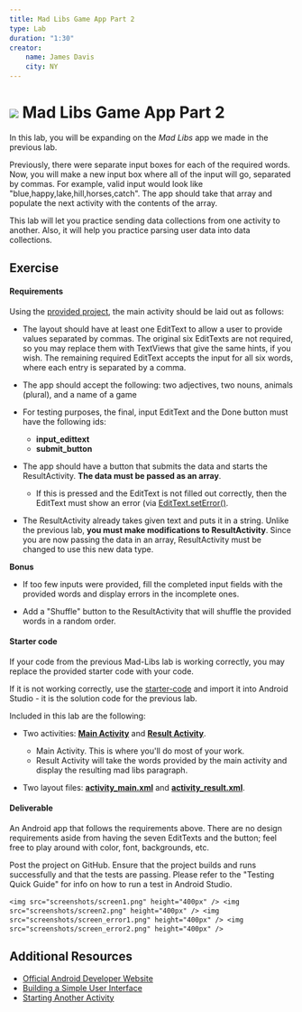 ```yaml
---
title: Mad Libs Game App Part 2
type: Lab
duration: "1:30"
creator:
    name: James Davis
    city: NY
---
```

<!--  OUTSTANDING
1. Where is the "Testing Quick Guide"
2. Instructions on running tests
-->

# ![](https://ga-dash.s3.amazonaws.com/production/assets/logo-9f88ae6c9c3871690e33280fcf557f33.png) Mad Libs Game App Part 2

In this lab, you will be expanding on the *Mad Libs* app we made in the previous lab.

Previously, there were separate input boxes for each of the required words. Now, you will make a new input box where all of the input will go, separated by commas. For example, valid input would look like "blue,happy,lake,hill,horses,catch".  The app should take that array and populate the next activity with the contents of the array.

This lab will let you practice sending data collections from one activity to another. Also, it will help you practice parsing user data into data collections.

## Exercise

#### Requirements

Using the [provided project](starter-code), the main activity should be laid out as follows:

* The layout should have at least one EditText to allow a user to provide values separated by commas. The original six EditTexts are not required, so you may replace them with TextViews that give the same hints, if you wish. The remaining required EditText accepts the input for all six words, where each entry is separated by a comma.

* The app should accept the following: two adjectives, two nouns, animals (plural), and a name of a game
* For testing purposes, the final, input EditText and the Done button must have the following ids:

	* **input_edittext**
	* **submit_button**


* The app should have a button that submits the data and starts the ResultActivity. **The data must be passed as an array**.

	* If this is pressed and the EditText is not filled out correctly, then the EditText must show an error (via [EditText.setError()](http://developer.android.com/reference/android/widget/TextView.html#setError(java.lang.CharSequence)).


* The ResultActivity already takes given text and puts it in a string. Unlike the previous lab, **you must make modifications to ResultActivity**. Since you are now passing the data in an array, ResultActivity must be changed to use this new data type.

**Bonus**

* If too few inputs were provided, fill the completed input fields with the provided words and display errors in the incomplete ones.

* Add a "Shuffle" button to the ResultActivity that will shuffle the provided words in a random order.

#### Starter code

If your code from the previous Mad-Libs lab is working correctly, you may replace the provided starter code with your code.

If it is not working correctly, use the [starter-code](starter-code) and import it into Android Studio - it is the solution code for the previous lab.

Included in this lab are the following:

* Two activities: [**Main Activity**](starter-code/app/src/main/java/co/ga/madlibs/MainActivity.java) and [**Result Activity**](starter-code/app/src/main/java/co/ga/madlibs/ResultActivity.java).

	* Main Activity. This is where you'll do most of your work.
	* Result Activity will take the words provided by the main activity and display the resulting mad libs paragraph.


* Two layout files: [**activity_main.xml**](starter-code/app/src/main/res/layout/activity_main.xml) and [**activity_result.xml**](starter-code/app/src/main/res/layout/activity_result.xml).

#### Deliverable

An Android app that follows the requirements above. There are no design requirements aside from having the seven EditTexts and the button; feel free to play around with color, font, backgrounds, etc.

Post the project on GitHub. Ensure that the project builds and runs successfully and that the tests are passing. Please refer to the "Testing Quick Guide" for info on how to run a test in Android Studio.

<p align="center">

	<img src="screenshots/screen1.png" height="400px" /> <img src="screenshots/screen2.png" height="400px" /> <img src="screenshots/screen_error1.png" height="400px" /> <img src="screenshots/screen_error2.png" height="400px" />

</p>


## Additional Resources

* [Official Android Developer Website](http://developer.android.com/training/index.html)
* [Building a Simple User Interface](http://developer.android.com/training/basics/firstapp/building-ui.html)
* [Starting Another Activity](http://developer.android.com/training/basics/firstapp/starting-activity.html)
